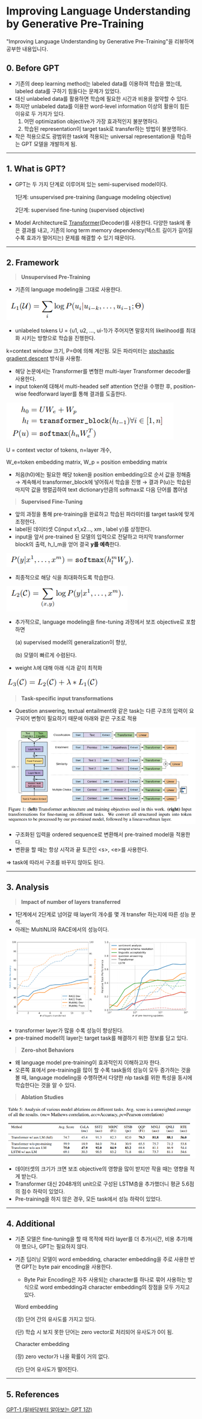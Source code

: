 # Improving Language Understanding by Generative Pre-Training

"Improving Language Understanding by Generative Pre-Training"을 리뷰하며 공부한 내용입니다.

## 0. Before GPT

- 기존의 deep learning method는 labeled data를 이용하여 학습을 했는데, labeled data를 구하기 힘들다는 문제가 있었다.
- 대신 unlabeled data를 활용하면 학습에 필요한 시간과 비용을 절약할 수 있다.
- 하지만 unlabeled data를 이용한 word-level information 이상의 활용이 힘든 이유로 두 가지가 있다.
    1. 어떤 optimization objective가 가장 효과적인지 불분명하다.
    2. 학습된 representation이 target task로 transfer하는 방법이 불분명하다.
- 작은 적용으로도 광범위한 task에 적용되는 universal representation을 학습하는 GPT 모델을 개발하게 됨.

---
## 1. What is GPT?

- GPT는 두 가지 단계로 이루어져 있는 semi-supervised model이다.

    1단계: unsupervised pre-training (language modeling objective)

    2단계: supervised fine-tuning (supervised objective)

- Model Architecture로 [Transformer](https://github.com/waterdrag0n/NLP-Paper-Review/tree/master/Transformer)(Decoder)를 사용한다. 다양한 task에 좋은 결과를 내고, 기존의 long term memory dependency(텍스트 길이가 길어질 수록 효과가 떨어지는) 문제를 해결할 수 있기 때문이다.

---
## 2. Framework

> **Unsupervised Pre-Training**

- 기존의 language modeling을 그대로 사용한다.

![Improving%20Language%20Understanding%20by%20Generative%20Pre%20e033e74c952d43ce873de7c0f3ef8bb6/Untitled.png](images/Untitled.png)

- unlabeled tokens U = {u1, u2, ..., ui-1}가 주어지면 말뭉치의 likelihood를 최대화 시키는 방향으로 학습을 진행한다.

k=context window 크기, P=Θ에 의해 계산됨. 모든 파라미터는 [stochastic gradient descent](https://mangkyu.tistory.com/62) 방식을 사용함.

- 해당 논문에서는 Transformer를 변형한 multi-layer Transformer decoder를 사용한다.
- input token에 대해서 multi-headed self attention 연산을 수행한 후, position-wise feedforward layer를 통해 결과를 도출한다.

![Improving%20Language%20Understanding%20by%20Generative%20Pre%20e033e74c952d43ce873de7c0f3ef8bb6/Untitled%201.png](images/Untitled%201.png)

U = context vector of tokens, n=layer 개수, 

W_e=token embedding matrix, W_p = position embedding matrix

- 처음(h0)에는 필요한 해당 token을 position embedding으로 순서 값을 정해줌 → 계속해서 transformer_block에 넣어줘서 학습을 진행 → 결과 P(u)는 학습된 마지막 값을 행렬곱하여 text dictionary만큼의 softmax로 다음 단어를 뽑아냄

> **Supervised Fine-Tuning**

- 앞의 과정을 통해 pre-training을 완료하고 학습된 파라미터를 target task에 맞게 조정한다.
- label된 데이터셋 C(input x1,x2..., xm , label y)를 상정한다.
- input을 앞서 pre-trained 된 모델의 입력으로 전달하고  마지막 transformer block의 출력, h_l_m을 얻어 결국 **y를 예측**한다.

![Improving%20Language%20Understanding%20by%20Generative%20Pre%20e033e74c952d43ce873de7c0f3ef8bb6/Untitled%202.png](images/Untitled%202.png)

- 최종적으로 해당 식을 최대화하도록 학습한다.

![Improving%20Language%20Understanding%20by%20Generative%20Pre%20e033e74c952d43ce873de7c0f3ef8bb6/Untitled%203.png](images/Untitled%203.png)

- 추가적으로, language modeling을 fine-tuning 과정에서 보조 objective로 포함하면

    (a) supervised model의 generalization이 향상,

    (b) 모델이 빠르게 수렴된다.

- weight λ에 대해 아래 식과 같이 최적화

![Improving%20Language%20Understanding%20by%20Generative%20Pre%20e033e74c952d43ce873de7c0f3ef8bb6/Untitled%204.png](images/Untitled%204.png)

> **Task-specific input transformations**

- Question answering, textual entailment와 같은 task는 다른 구조의 입력이 요구되어 변형이 필요하기 때문에 아래와 같은 구조로 적용

![Improving%20Language%20Understanding%20by%20Generative%20Pre%20e033e74c952d43ce873de7c0f3ef8bb6/Untitled%205.png](images/Untitled%205.png)

- 구조화된 입력을 ordered sequence로 변환해서 pre-trained model을 적용한다.
- 변환을 할 때는 항상 시작과 끝 토큰인 \<s\>, \<e\>를 사용한다.

=> task에 따라서 구조를 바꾸지 않아도 된다.

---
## 3. Analysis

> **Impact of number of layers transferred**

- 1단계에서 2단계로 넘어갈 때 layer의 개수를 몇 개 transfer 하는지에  따른 성능 분석.
- 아래는 MultiNLI와 RACE에서의 성능이다.

![Improving%20Language%20Understanding%20by%20Generative%20Pre%20e033e74c952d43ce873de7c0f3ef8bb6/Untitled%206.png](images/Untitled%206.png)

- transformer layer가 많을 수록 성능이 향상된다.
- pre-trained model의 layer는 target task를 해결하기 위한 정보를 담고 있다.

> **Zero-shot Behaviors**

- 왜 language model pre-training이 효과적인지 이해하고자 한다.
- 오른쪽 표에서 pre-training을 많이 할 수록 task들의 성능이 모두 증가하는 것을 볼 때, language modeling을 수행하면서 다양한 nlp task를 위한 특성을 동시에 학습한다는 것을 알 수 있다.

> **Ablation Studies**

![Improving%20Language%20Understanding%20by%20Generative%20Pre%20e033e74c952d43ce873de7c0f3ef8bb6/Untitled%207.png](images/Untitled%207.png)

- 데이터셋의 크기가 크면 보조 objective의 영향을 많이 받지만 작을 때는 영향을 적게 받는다.
- Transformer 대신 2048개의 unit으로 구성된 LSTM층을 추가했더니 평균 5.6점의 점수 하락이 있었다.
- Pre-training을 하지 않은 경우, 모든 task에서 성능 하락이 있었다.

---
## 4. Additional

- 기존 모델은 fine-tuning을 할 때 목적에 따라 layer를 더 추가(시간, 비용 추가)해야 했으나, GPT는 필요하지 않다.
- 기존 딥러닝 모델이 word embedding, character embedding을 주로 사용한 반면 GPT는 byte pair encoding을 사용한다.
    - Byte Pair Encoding은 자주 사용되는 character를 하나로 묶어 사용하는 방식으로 word embedding과 character embedding의 장점을 모두 가지고 있다.

    Word embedding

    (장) 단어 간의 유사도를 가지고 있다.

    (단)  학습 시 보지 못한 단어는 zero vector로 처리되어 유사도가 0이 됨.

    Character embedding

    (장) zero vector가 나올 확률이 거의 없다.

    (단) 단어 유사도가 떨어진다.

---
## 5. References

[GPT-1 (밑바닥부터 알아보는 GPT 1강)](https://youtu.be/FeEmmylAF0o)
